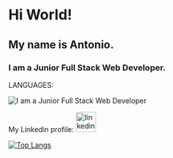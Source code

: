 # Hi World! 
## My name is Antonio.
### I am a Junior Full Stack Web Developer.
LANGUAGES:

![I am a Junior Full Stack Web Developer](https://global-uploads.webflow.com/5f0d53c042a9ed6288de7f8d/5f647d58ac11477e32eefaa6_work-desk-with-laptop-and-working-setup-P5BLXWA.jpg)




My Linkedin profile:
[<img src='https://cdn.jsdelivr.net/npm/simple-icons@3.0.1/icons/linkedin.svg' alt='linkedin' height='40'>](https://www.linkedin.com/in/antonio-pagano/)  

[![Top Langs](https://github-readme-stats.vercel.app/api/top-langs/?username=Anto231996)](https://github.com/anuraghazra/github-readme-stats)
